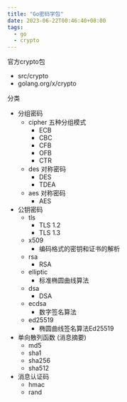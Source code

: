 ```yaml
---
title: "Go密码学包"
date: 2023-06-22T00:46:40+08:00
tags:
  - go
  - crypto
---
```


官方crypto包

- src/crypto
- golang.org/x/crypto

分类

- 分组密码
  - cipher 五种分组模式
    - ECB
    - CBC
    - CFB
    - OFB
    - CTR
  - des 对称密码
    - DES
    - TDEA
  - aes 对称密码
    - AES
- 公钥密码
  - tls
    - TLS 1.2
    - TLS 1.3
  - x509
    - 编码格式的密钥和证书的解析
  - rsa
    - RSA
  - elliptic
    - 标准椭圆曲线算法
  - dsa
    - DSA
  - ecdsa
    - 数字签名算法
  - ed25519
    - 椭圆曲线签名算法Ed25519
- 单向散列函数 (消息摘要)
  - md5
  - sha1
  - sha256
  - sha512
- 消息认证码
  - hmac
  - rand
